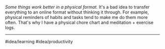 *Some things work better in a physical format.* It's a bad idea to transfer everything to an online format without thinking it through. For example, physical reminders of habits and tasks tend to make me do them more often. That's why I have a physical chore chart and meditation + exercise logs. 

---
#idea/learning 
#idea/productivity 